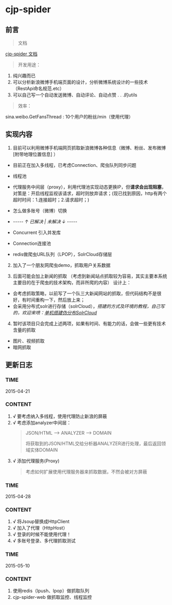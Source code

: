 
# cjp-spider

## 前言

> 文档

[cjp-spider 文档](https://github.com/JPCui/doc/tree/master/cjp-spider)

> 开发用途：

1. 纯兴趣而已
2. 可以分析新浪微博手机端页面的设计，分析微博系统设计的一些技术（RestApi命名规范.etc）
3. 可以自己写一个自动发送微博、自动评论、自动点赞 . . .的utils

> 效率：

sina.weibo.GetFansThread : 10个用户的粉丝/min（使用代理）

## 实现内容
1. 目前可以利用微博手机端网页抓取新浪微博各种信息（微博、粉丝、发布微博 [附带地理位置信息] ）
 - 目前正在加入多线程，已考虑Connection、爬虫队列同步问题
 - 线程池
 - 代理服务中间层（proxy），利用代理池实现动态更换IP，但**请求会出现阻塞**，对策是：开启线程监视该请求，超时则放弃请求；(现已找到原因，http有两个超时时间：1.连接超时；2.请求超时；)
 - 怎么做多账号（微博）切换

 - *-----  ↑ 已解决 | 未解决 ↓ -----*
 - Concurrent 引入并发库
 - Connection连接池
 - redis做爬虫URL队列（LPOP），SolrCloud存储层

2. 加入了一个朋友网爬虫demo，抓取用户关系数据

3. 后面可能会加上新闻的抓取
（考虑到新闻站点抓取较为容易，其实主要本系统主要目的在于爬虫的技术架构，而非所爬的内容）
设计上：
 - 会考虑抓取策略，以前写了一个队三大新闻网站的抓取，但代码结构不是很好，有时间重构一下，然后放上来；
 - 会采用分布式solr进行存储（solrCloud），*搭建的方式及环境的教程，自己写的，欢迎来喷：[单机搭建伪分布SolrCloud](http://wenku.baidu.com/view/8d858fb2360cba1aa911da59.html)*

4. 暂时该项目只会完成上述两项，如果有时间、有能力的话，会做一些更有技术含量的抓取

 - 图片、视频抓取
 - 暗网抓取
	
## 更新日志

### TIME
2015-04-21
### CONTENT

1. √ 要考虑纳入多线程，使用代理防止新浪的屏蔽
2. √ 考虑添加analyzer中间层：<br>
	> JSON/HTML --> ANALYZER --> DOMAIN
	> 
	> 将获取到的JSON/HTML交给分析器ANALYZER进行处理，最后返回领域实体DOMAIN
3. √ 添加代理服务(Proxy)
	> 考虑如何扩展使用代理服务器来抓取数据，不然会被对方屏蔽

### TIME
2015-04-28
### CONTENT

1. √ 将Jsoup替换成HttpClient
2. √ 加入了代理（HttpHost）
3. √ 登录的时候不能使用代理！
4. √ 多账号登录、多代理抓取测试

### TIME
2015-05-10
### CONTENT

1. 使用redis（lpush、lpop）做抓取队列
2. cjp-spider-web 做抓取监控、线程监控

